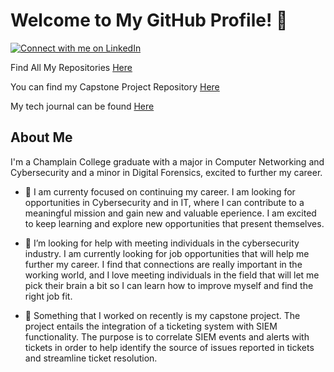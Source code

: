 # Welcome to My GitHub Profile! 👋
[![Connect with me on LinkedIn](https://img.shields.io/badge/-LinkedIn-blue?style=for-the-badge&logo=linkedin)](https://www.linkedin.com/in/zachary-morris-cncs)

Find All My Repositories [Here](https://github.com/Zacham17?tab=repositories)

You can find my Capstone Project Repository [Here](https://github.com/Zacham17/CNCS-Capstone)

My tech journal can be found [Here](https://github.com/Zacham17/my-tech-journal)
<!-- 
Potential Title Code:
$${\color{lime}Welcome \space \color{lime}to \space \color{lime}my \space \color{lime}Github \space \color{lime}Profile!}$$
-->

## About Me

I'm a Champlain College graduate with a major in Computer Networking and Cybersecurity and a minor in Digital Forensics, excited to further my career.

- 📝 I am currenty focused on continuing my career. I am looking for opportunities in Cybersecurity and in IT, where I can contribute to a meaningful mission and gain new and valuable eperience. I am excited to keep learning and explore new opportunities that present themselves.

- 🤔 I’m looking for help with meeting individuals in the cybersecurity industry. I am currently looking for job opportunities that will help me further my career. I find that connections are really important in the working world, and I love meeting individuals in the field that will let me pick their brain a bit so I can learn how to improve myself and find the right job fit.

- 🔭 Something that I worked on recently is my capstone project. The project entails the integration of a ticketing system with SIEM functionality. The purpose is to correlate SIEM events and alerts with tickets in order to help identify the source of issues reported in tickets and streamline ticket resolution.

<!--
## GitHub Stats
[![My GitHub Stats](https://github-readme-stats.vercel.app/api?username=Zacham17&show_icons=true&theme=radical)](https://github.com/Zacham17)


**Zacham17/Zacham17** is a ✨ _special_ ✨ repository because its `README.md` (this file) appears on your GitHub profile.

Here are some ideas to get you started:

- 🔭 I’m currently working on ...
- 🌱 I’m currently learning ...
- 👯 I’m looking to collaborate on ...
- 🤔 I’m looking for help with ...
- 💬 Ask me about ...
- 📫 How to reach me: ...
- 😄 Pronouns: ...
- ⚡ Fun fact: ...

## Contributions
Thank you for visiting my profile! If you find my projects interesting, don't hesitate to contribute or provide feedback.

[![GitHub Streak](https://github-readme-streak-stats.herokuapp.com/?user=Zacham17)](https://github.com/DenverCoder1/github-readme-streak-stats)

## Skills
- Databases: MongoDB, PostgreSQL, SQLite
- Tools & Technologies: Git, AWS
-->
